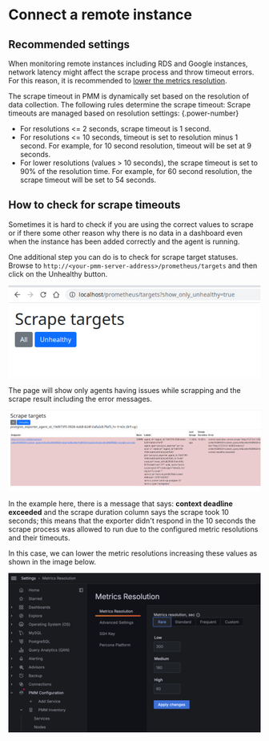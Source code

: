 # Connect a remote instance

## Recommended settings

When monitoring remote instances including RDS and Google instances, network latency might affect the scrape process and throw timeout errors.
For this reason, it is recommended to [lower the metrics resolution](../../../configure-pmm/metrics_res.md).

The scrape timeout in PMM is dynamically set based on the resolution of data collection. The following rules determine the scrape timeout:
Scrape timeouts are managed based on resolution settings:
{.power-number}

- For resolutions <= 2 seconds, scrape timeout is 1 second.
- For resolutions <= 10 seconds, timeout is set to resolution minus 1 second. For example, for 10 second resolution, timeout will be set at 9 seconds.
- For lower resolutions (values > 10 seconds), the scrape timeout is set to 90% of the resolution time. For example, for 60 second resolution, the scrape timeout will be set to 54 seconds.

## How to check for scrape timeouts

Sometimes it is hard to check if you are using the correct values to scrape or if there some other reason why there is no data in a dashboard even when the instance has been added correctly and the agent is running.

One additional step you can do is to check for scrape target statuses. Browse to `http://<your-pmm-server-address>/prometheus/targets` and then click on the Unhealthy button.

![!image](../../../images/scrape_targets_01.png)

The page will show only agents having issues while scrapping and the scrape result including the error messages.

![!image](../../../images/scrape_targets_02.png)

In the example here, there is a message that says: **context deadline exceeded** and the scrape duration column says the scrape took 10 seconds; this means that the exporter didn't respond in the 10 seconds the scrape process was allowed to run due to the configured metric resolutions and their timeouts.

In this case, we can lower the metric resolutions increasing these values as shown in the image below.

![!image](../../../images/scrape_targets_03.png)
